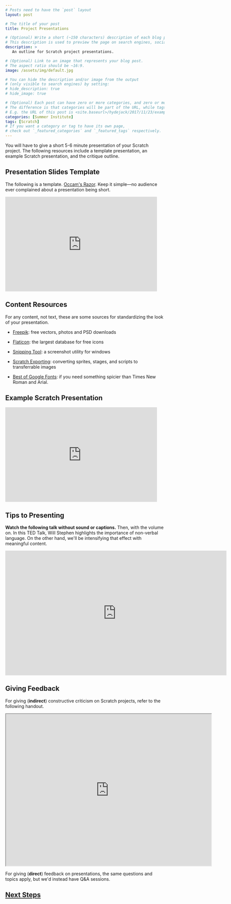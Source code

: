 ```yaml
---
# Posts need to have the `post` layout
layout: post

# The title of your post
title: Project Presentations

# (Optional) Write a short (~150 characters) description of each blog post.
# This description is used to preview the page on search engines, social media, etc.
description: >
   An outline for Scratch project presentations.

# (Optional) Link to an image that represents your blog post.
# The aspect ratio should be ~16:9.
image: /assets/img/default.jpg

# You can hide the description and/or image from the output
# (only visible to search engines) by setting:
# hide_description: true
# hide_image: true

# (Optional) Each post can have zero or more categories, and zero or more tags.
# The difference is that categories will be part of the URL, while tags will not.
# E.g. the URL of this post is <site.baseurl>/hydejack/2017/11/23/example-content/
categories: [Summer Institute]
tags: [Scratch]
# If you want a category or tag to have its own page,
# check out `_featured_categories` and `_featured_tags` respectively.
---
```

You will have to give a short 5-6 minute presentation of your Scratch project. The following resources include a template presentation, an example Scratch presentation, and the critique outline.

## Presentation Slides Template

The following is a template. [Occam's Razor](https://en.wikipedia.org/wiki/Occam%27s_razor). Keep it simple—no audience ever complained about a presentation being short.

<iframe src="https://docs.google.com/presentation/d/e/2PACX-1vScZ7jipt-TwCY4YYeLDO0QiU7zMfpULOnMut8DBjswfiZpmiQihhzM3jvV4XHg12_lduL-oE2X7mjw/embed?start=false&loop=false&delayms=3000" frameborder="0" width="480" height="299" allowfullscreen="true" mozallowfullscreen="true" webkitallowfullscreen="true"></iframe>

## Content Resources

For any content, not text, these are some sources for standardizing the look of your presentation.

* [Freepik](https://www.freepik.com/): free vectors, photos and PSD downloads

* [Flaticon](https://www.flaticon.com/): the largest database for free icons

* [Snipping Tool](https://en.wikipedia.org/wiki/Snipping_Tool): a screenshot utility for windows

* [Scratch Exporting](https://en.scratch-wiki.info/wiki/Exporting_and_Importing): converting sprites, stages, and scripts to transferrable images

* [Best of Google Fonts](https://www.awwwards.com/20-best-web-fonts-from-google-web-fonts-and-font-face.html): if you need something spicier than Times New Roman and Arial.

## Example Scratch Presentation

<iframe src="https://docs.google.com/presentation/d/e/2PACX-1vQqX3wwviwqteOtiP3ReY6pUvZXWrz6_gz8J-gk7jHcUVjFR2Kqvredt7Zdqmcs1TrEWU-uDJiZSqcR/embed?start=false&loop=false&delayms=3000" frameborder="0" width="480" height="299" allowfullscreen="true" mozallowfullscreen="true" webkitallowfullscreen="true"></iframe>

## Tips to Presenting

**Watch the following talk without sound or captions.** Then, with the volume on. In this TED Talk, Will Stephen highlights the importance of non-verbal language. On the other hand, we'll be intensifying that effect with meaningful content.

<iframe width="700" height="393.75" src="https://www.youtube.com/embed/8S0FDjFBj8o?rel=0&amp;start=10" frameborder="0" allow="autoplay; encrypted-media" allowfullscreen></iframe>

## Giving Feedback

For giving (**indirect**) constructive criticism on Scratch projects, refer to the following handout.

<iframe src="https://drive.google.com/file/d/1Xqgt1tG5TVSP-bpmijfWsjw4erUSUzh8/preview" width="650" height="480"></iframe>

For giving (**direct**) feedback on presentations, the same questions and topics apply, but we'd instead have Q&A sessions.

## [Next Steps](https://ramnauth.github.io/summer%20institute/2018/07/15/feedback/)